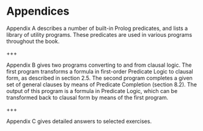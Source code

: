 <!--H1: Chapter/Appendices-->
# Appendices #

Appendix A describes a number of built-in Prolog predicates, and lists a library of utility programs. These predicates are used in various programs throughout the book.

+++

Appendix B gives two programs converting to and from clausal logic. The first program transforms a formula in first-order Predicate Logic to clausal form, as described in section 2.5. The second program completes a given set of general clauses by means of Predicate Completion (section 8.2). The output of this program is a formula in Predicate Logic, which can be transformed back to clausal form by means of the first program.

+++

Appendix C gives detailed answers to selected exercises.
